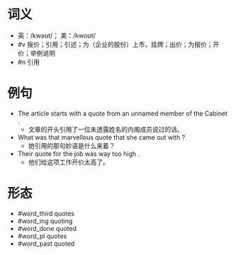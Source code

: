 # 词义
- 英：/kwəʊt/； 美：/kwoʊt/
- #v 报价；引用；引述；为（企业的股份）上市，挂牌；出价；为报价；开价；举例说明
- #n 引用
# 例句
- The article starts with a quote from an unnamed member of the Cabinet .
	- 文章的开头引用了一位未透露姓名的内阁成员说过的话。
- What was that marvellous quote that she came out with ?
	- 她引用的那句妙语是什么来着？
- Their quote for the job was way too high .
	- 他们给这项工作开价太高了。
# 形态
- #word_third quotes
- #word_ing quoting
- #word_done quoted
- #word_pl quotes
- #word_past quoted
